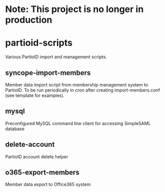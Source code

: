 Note: This project is no longer in production
=============================================

partioid-scripts
================

Various PartioID import and management scripts.

## syncope-import-members

Member data import script from membership management system to PartioID.
To be run periodically in cron after creating import-members.conf (see template for examples).

## mysql

Preconfigured MySQL command line client for accessing SimpleSAML database

## delete-account

PartioID account delete helper

## o365-export-members

Member data export to Office365 system
